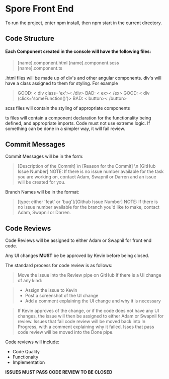 Spore Front End
=================
To run the project, enter npm install, then npm start in the current directory.

Code Structure
--------------------

#### Each Component created in the console will have the following files:
> [name].component.html
> [name].component.scss
> [name].component.ts

.html files will be made up of div's and other angular components. 
div's will have a class assigned to them for styling. For example
> GOOD: < div class='ex'>< /div> 
> BAD: < ex>< /ex>
> GOOD: < div (click='someFunction()')>
> BAD: < button>< /button>

scss files will contain the styling of appropriate components

ts files will contain a component declaration for the functionality being defined, and appropriate imports. Code must not use extreme logic. If something can be done in a simpler way, it will fail review. 

Commit Messages
-------------------------

Commit Messages will be in the form: 

> [Description of the Commit] \n
> [Reason for the Commit] \n
> [GitHub Issue Number]
> NOTE: If there is no issue number available for the task you are working on, contact Adam, Swapnil or Darren and an issue will be created for you. 

Branch Names will be in the format: 

>[type: either 'feat' or 'bug']/[Github Issue Number]
> NOTE: If there is no issue number available for the branch you'd like to make, contact Adam, Swapnil or Darren. 

Code Reviews
-------------------

Code Reviews will be assigned to either Adam or Swapnil for front end code.

Any UI changes **MUST** be be approved by Kevin before being closed.

The standard process for code review is as follows:

> Move the issue into the Review pipe on GitHub
> If there is a UI change of any kind:

>- Assign the issue to Kevin
>- Post a screenshot of the UI change 
>- Add a comment explaining the UI change and why it is necessary

> If Kevin approves of the change, or if the code does not have any UI changes, the issue will then be assigned to either Adam or Swapnil for review. Issues that fail code review will be moved back into In Progress, with a comment explaining why it failed. Isses that pass code review will be moved into the Done pipe.

Code reviews will include: 

 - Code Quality
 - Functionaity
 - Implementation
 
**ISSUES MUST PASS CODE REVIEW TO BE CLOSED**
